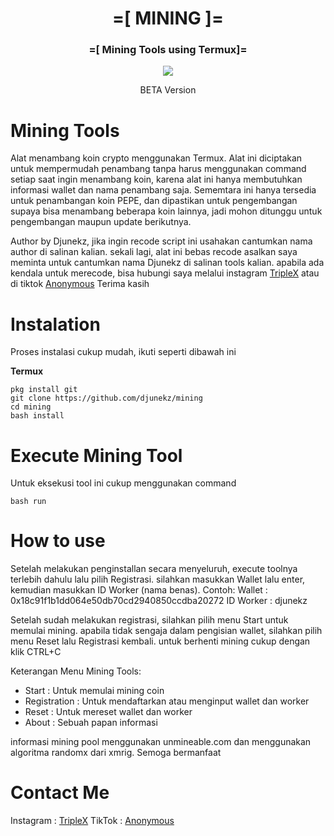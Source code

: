 <h1 align="center">=[ MINING ]=</h1>
<h3 align="center">=[ Mining Tools using Termux]=</h3>
<p align="center">
	<img src="https://img.shields.io/static/v1?style=for-the-badge&logo=appveyor&label=AUTHOR&message=DJUNEKZ&color=green")<br><br>
<p align="center">BETA Version</p>

# Mining Tools

Alat menambang koin crypto menggunakan Termux.
Alat ini diciptakan untuk mempermudah penambang tanpa harus menggunakan command setiap saat ingin menambang koin, karena alat ini hanya membutuhkan informasi wallet dan nama penambang saja.
Sememtara ini hanya tersedia untuk penambangan koin PEPE, dan dipastikan untuk pengembangan supaya bisa menambang beberapa koin lainnya, jadi mohon ditunggu untuk pengembangan maupun update berikutnya.

Author by Djunekz, jika ingin recode script ini usahakan cantumkan nama author di salinan kalian.
sekali lagi, alat ini bebas recode asalkan saya meminta untuk cantumkan nama Djunekz di salinan tools kalian.
apabila ada kendala untuk merecode, bisa hubungi saya melalui instagram <a href="https://instagram.com/triple_x_redhh">TripleX</a> atau di tiktok <a href="https://tiktok.com/@anonymous_id_">Anonymous</a>
Terima kasih

# Instalation

Proses instalasi cukup mudah, ikuti seperti dibawah ini

**Termux**
```
pkg install git
git clone https://github.com/djunekz/mining
cd mining
bash install
```

# Execute Mining Tool

Untuk eksekusi tool ini cukup menggunakan command
```
bash run
```

# How to use

Setelah melakukan penginstallan secara menyeluruh, execute toolnya terlebih dahulu lalu pilih Registrasi. silahkan masukkan Wallet lalu enter, kemudian masukkan ID Worker (nama benas).
Contoh:
Wallet : 0x18c91f1b1dd064e50db70cd2940850ccdba20272
ID Worker : djunekz

Setelah sudah melakukan registrasi, silahkan pilih menu Start untuk memulai mining.
apabila tidak sengaja dalam pengisian wallet, silahkan pilih menu Reset lalu Registrasi kembali.
untuk berhenti mining cukup dengan klik CTRL+C

Keterangan Menu Mining Tools:
- Start : Untuk memulai mining coin
- Registration : Untuk mendaftarkan atau menginput wallet dan worker
- Reset : Untuk mereset wallet dan worker
- About : Sebuah papan informasi

informasi mining pool menggunakan unmineable.com dan menggunakan algoritma randomx dari xmrig.
Semoga bermanfaat

# Contact Me

Instagram : <a href="https://instagram.com/triple_x_redhh">TripleX</a>
TikTok : <a href="https://tiktok.com/@anonymous_id_">Anonymous</a>
